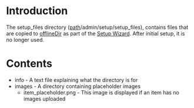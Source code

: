 # Introduction #

The setup\_files directory ([path](path.md)/admin/setup/setup\_files), contains files that are copied to [offlineDir](offlineDir.md) as part of the [Setup Wizard](SetupWizard.md). After initial setup, it is no longer used.

# Contents #

  * info - A text file explaining what the directory is for
  * images - A directory containing placeholder images
    * item\_placeholder.png - This image is displayed if an item has no images uploaded